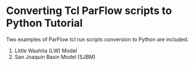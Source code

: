 # Converting Tcl ParFlow scripts to Python Tutorial

Two examples of ParFlow tcl run scripts conversion to Python are included. 

1. Little Washita (LW) Model
2. San Joaquin Basin Model (SJBM) 
